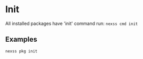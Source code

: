 # Init

All installed packages have 'init' command run: `nexss cmd init`

## Examples

```sh
nexss pkg init
```
